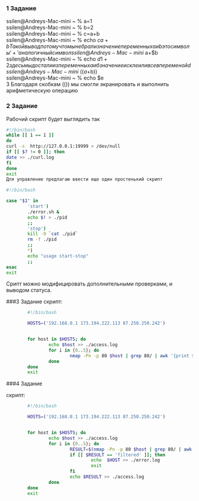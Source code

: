### 1 Задание
ssilen@Andreys-Mac-mini ~ % a=1  
ssilen@Andreys-Mac-mini ~ % b=2  
ssilen@Andreys-Mac-mini ~ % c=a+b  
ssilen@Andreys-Mac-mini ~ % echo $c  
a+b Такой вывод потому что мы не брали значение переменных a и b это символы '+' аналогичный символ 
ssilen@Andreys-Mac-mini ~ % d=$a+$b  
ssilen@Andreys-Mac-mini ~ % echo $d  
1+2 здесь мы достали из переменных а и б значение и склеили все в переменой d  
ssilen@Andreys-Mac-mini ~ % e=$(($a+$b))  
ssilen@Andreys-Mac-mini ~ % echo $e  
3  Благодаря скобкам (()) мы смогли экранировать и выполнить арифметическую операцию

### 2 Задание 

Рабочий скрипт будет выглядить так  
```bash
#!/bin/bash  
while [[ 1 == 1 ]]  
do  
curl -s  http://127.0.0.1:19999 > /dev/null  
if [[ $? != 0 ]]; then  
date >> ./curl.log  
fi  
done  
exit  
Для управление предлагаю ввести еще один простенький скрипт  
```
````bash
#!/bin/bash  

case "$1" in  
        'start')  
        ./error.sh &  
        echo $! > ./pid  
        ;;  
        'stop')  
        kill -9 `cat ./pid`  
        rm -f ./pid  
        ;;  
        *)  
        echo "usage start-stop"  
        ;;  
esac  
exit  
````
Срипт можно модифицировать дополнительными проверками, и выводом статуса.  


###3 Задание
скрипт:

````bash
        #!/bin/bash  

        HOSTS=('192.168.0.1 173.194.222.113 87.250.250.242')  


        for host in $HOSTS; do  
                echo $host >> ./access.log  
                for i in {0..5}; do  
                        nmap -Pn -p 80 $host | grep 80/ | awk '{print $2}' >> ./access.log  
                done  
        done  
        exit  
````

###4 Задание

скрипт:
````bash
        #!/bin/bash

        HOSTS=('192.168.0.1 173.194.222.113 87.250.250.242')


        for host in $HOSTS; do
                echo $host >> ./access.log
                for i in {0..5}; do
                        RESULT=$(nmap -Pn -p 80 $host | grep 80/ | awk '{print $2}')
                        if [[ $RESULT == 'filtered' ]]; then
                                echo  $HOST >> ./error.log
                                exit
                        fi
                        echo $RESULT >> ./access.log
                done
        done
        exit
````